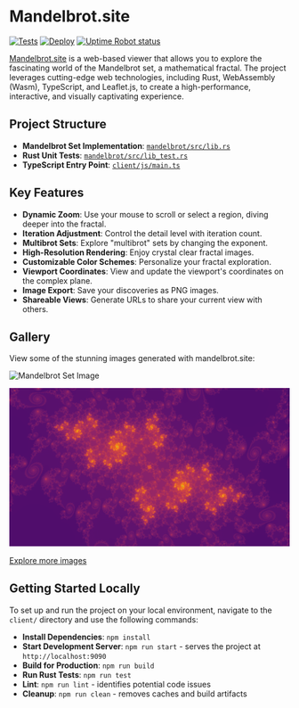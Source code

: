 # Mandelbrot.site

[![Tests](https://github.com/rosslh/mandelbrot.site/actions/workflows/tests.yml/badge.svg)](https://github.com/rosslh/mandelbrot.site/actions/workflows/tests.yml)
[![Deploy](https://github.com/rosslh/mandelbrot.site/actions/workflows/deploy.yml/badge.svg)](https://github.com/rosslh/mandelbrot.site/actions/workflows/deploy.yml)
[![Uptime Robot status](https://img.shields.io/uptimerobot/status/m792388109-4c544ded2b0e440130ddd401)](https://mandelbrot.site)

[Mandelbrot.site](https://mandelbrot.site) is a web-based viewer that allows you to explore the fascinating world of the Mandelbrot set, a mathematical fractal. The project leverages cutting-edge web technologies, including Rust, WebAssembly (Wasm), TypeScript, and Leaflet.js, to create a high-performance, interactive, and visually captivating experience.

## Project Structure

- **Mandelbrot Set Implementation**: [`mandelbrot/src/lib.rs`](mandelbrot/src/lib.rs)
- **Rust Unit Tests**: [`mandelbrot/src/lib_test.rs`](mandelbrot/src/lib_test.rs)
- **TypeScript Entry Point**: [`client/js/main.ts`](client/js/main.ts)

## Key Features

- **Dynamic Zoom**: Use your mouse to scroll or select a region, diving deeper into the fractal.
- **Iteration Adjustment**: Control the detail level with iteration count.
- **Multibrot Sets**: Explore "multibrot" sets by changing the exponent.
- **High-Resolution Rendering**: Enjoy crystal clear fractal images.
- **Customizable Color Schemes**: Personalize your fractal exploration.
- **Viewport Coordinates**: View and update the viewport's coordinates on the complex plane.
- **Image Export**: Save your discoveries as PNG images.
- **Shareable Views**: Generate URLs to share your current view with others.

## Gallery

View some of the stunning images generated with mandelbrot.site:

![Mandelbrot Set Image](https://raw.githubusercontent.com/rosslh/mandelbrot.site/master/example-images/mandelbrot-4.png)

![Mandelbrot Set Image](https://raw.githubusercontent.com/rosslh/mandelbrot.site/master/example-images/mandelbrot-2.png)

[Explore more images](/example-images)

## Getting Started Locally

To set up and run the project on your local environment, navigate to the `client/` directory and use the following commands:

- **Install Dependencies**: `npm install`
- **Start Development Server**: `npm run start` - serves the project at `http://localhost:9090`
- **Build for Production**: `npm run build`
- **Run Rust Tests**: `npm run test`
- **Lint**: `npm run lint` - identifies potential code issues
- **Cleanup**: `npm run clean` - removes caches and build artifacts

